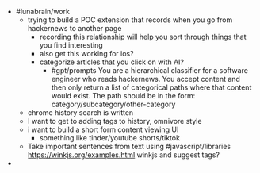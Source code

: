 - #lunabrain/work
	- trying to build a POC extension that records when you go from hackernews to another page
		- recording this relationship will help you sort through things that you find interesting
		- also get this working for ios?
		- categorize articles that you click on with AI?
			- #gpt/prompts You are a hierarchical classifier for a software engineer who reads hackernews. You accept content and then only return a list of categorical paths where that content would exist. The path should be in the form: category/subcategory/other-category
	- chrome history search is written
	- I want to get to adding tags to history, omnivore style
	- i want to build a short form content viewing UI
		- something like tinder/youtube shorts/tiktok
	- Take important sentences from text using #javascript/libraries https://winkjs.org/examples.html winkjs and suggest tags?
-